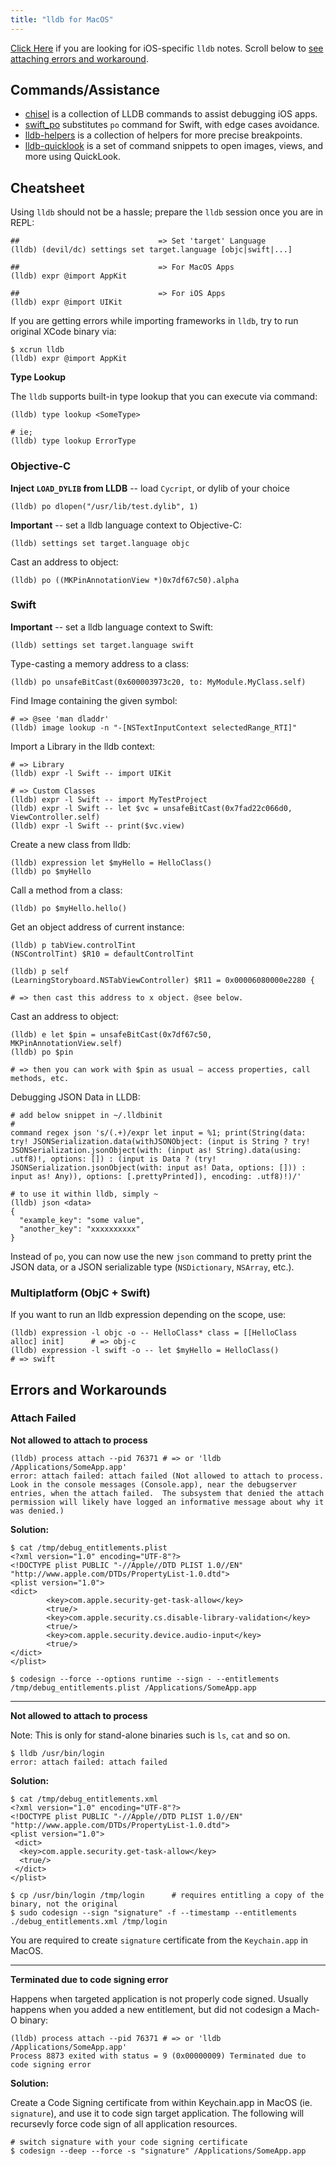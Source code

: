 ```yaml
---
title: "lldb for MacOS"
---
```


[Click Here](/lldb-for-ios) if you are looking for iOS-specific `lldb` notes. Scroll below to [see attaching errors and workaround](#errors-and-workarounds).

## Commands/Assistance

* [chisel](https://github.com/facebook/chisel) is a collection of LLDB commands to assist debugging iOS apps.
* [swift_po](https://github.com/kastiglione/swift_po) substitutes `po` command for Swift, with edge cases avoidance.
* [lldb-helpers](https://github.com/kastiglione/lldb-helpers) is a collection of helpers for more precise breakpoints.
* [lldb-quicklook](https://github.com/ryanolsonk/LLDB-QuickLook) is a set of command snippets to open images, views, and more using QuickLook.

## Cheatsheet

Using `lldb` should not be a hassle; prepare the `lldb` session once you are in REPL:

```
##                               => Set 'target' Language
(lldb) (devil/dc) settings set target.language [objc|swift|...]

##                               => For MacOS Apps
(lldb) expr @import AppKit

##                               => For iOS Apps
(lldb) expr @import UIKit
```

If you are getting errors while importing frameworks in `lldb`, try to run original XCode binary via:

```
$ xcrun lldb
(lldb) expr @import AppKit
```

**Type Lookup**

The `lldb` supports built-in type lookup that you can execute via command:

```
(lldb) type lookup <SomeType>

# ie;
(lldb) type lookup ErrorType
```

### Objective-C

**Inject `LOAD_DYLIB` from LLDB** -- load `Cycript`, or dylib of your choice

```
(lldb) po dlopen("/usr/lib/test.dylib", 1)
```

**Important** -- set a lldb language context to Objective-C:

```
(lldb) settings set target.language objc
```

Cast an address to object:

```
(lldb) po ((MKPinAnnotationView *)0x7df67c50).alpha
```

### Swift

**Important** -- set a lldb language context to Swift:

```
(lldb) settings set target.language swift
```

Type-casting a memory address to a class:

```
(lldb) po unsafeBitCast(0x600003973c20, to: MyModule.MyClass.self)
```

Find Image containing the given symbol:

```
# => @see 'man dladdr'
(lldb) image lookup -n "-[NSTextInputContext selectedRange_RTI]"
```

Import a Library in the lldb context:

```
# => Library
(lldb) expr -l Swift -- import UIKit

# => Custom Classes
(lldb) expr -l Swift -- import MyTestProject
(lldb) expr -l Swift -- let $vc = unsafeBitCast(0x7fad22c066d0, ViewController.self)
(lldb) expr -l Swift -- print($vc.view)
```

Create a new class from lldb:

```
(lldb) expression let $myHello = HelloClass()
(lldb) po $myHello
```

Call a method from a class:

```
(lldb) po $myHello.hello()
```

Get an object address of current instance:

```
(lldb) p tabView.controlTint
(NSControlTint) $R10 = defaultControlTint

(lldb) p self
(LearningStoryboard.NSTabViewController) $R11 = 0x00006080000e2280 {

# => then cast this address to x object. @see below.
```

Cast an address to object:

```
(lldb) e let $pin = unsafeBitCast(0x7df67c50, MKPinAnnotationView.self)
(lldb) po $pin

# => then you can work with $pin as usual – access properties, call methods, etc.
```

Debugging JSON Data in LLDB:

```
# add below snippet in ~/.lldbinit
#
command regex json 's/(.+)/expr let input = %1; print(String(data: try! JSONSerialization.data(withJSONObject: (input is String ? try! JSONSerialization.jsonObject(with: (input as! String).data(using: .utf8)!, options: []) : (input is Data ? (try! JSONSerialization.jsonObject(with: input as! Data, options: [])) : input as! Any)), options: [.prettyPrinted]), encoding: .utf8)!)/'

# to use it within lldb, simply ~
(lldb) json <data>
{
  "example_key": "some value",
  "another_key": "xxxxxxxxxx"
}
```

Instead of `po`, you can now use the new `json` command to pretty print the JSON data, or a JSON serializable type (`NSDictionary`, `NSArray`, etc.).

### Multiplatform (ObjC + Swift)

If you want to run an lldb expression depending on the scope, use:

```
(lldb) expression -l objc -o -- HelloClass* class = [[HelloClass alloc] init]      # => obj-c
(lldb) expression -l swift -o -- let $myHello = HelloClass()                       # => swift
```

## Errors and Workarounds

### Attach Failed

**Not allowed to attach to process**

```
(lldb) process attach --pid 76371 # => or 'lldb /Applications/SomeApp.app'
error: attach failed: attach failed (Not allowed to attach to process.  Look in the console messages (Console.app), near the debugserver entries, when the attach failed.  The subsystem that denied the attach permission will likely have logged an informative message about why it was denied.)
```

**Solution:**

```
$ cat /tmp/debug_entitlements.plist
<?xml version="1.0" encoding="UTF-8"?>
<!DOCTYPE plist PUBLIC "-//Apple//DTD PLIST 1.0//EN" "http://www.apple.com/DTDs/PropertyList-1.0.dtd">
<plist version="1.0">
<dict>
        <key>com.apple.security-get-task-allow</key>
        <true/>
        <key>com.apple.security.cs.disable-library-validation</key>
        <true/>
        <key>com.apple.security.device.audio-input</key>
        <true/>
</dict>
</plist>

$ codesign --force --options runtime --sign - --entitlements /tmp/debug_entitlements.plist /Applications/SomeApp.app
```

---

**Not allowed to attach to process**

Note: This is only for stand-alone binaries such is `ls`, `cat` and so on.

```
$ lldb /usr/bin/login
error: attach failed: attach failed
```

**Solution:**

```
$ cat /tmp/debug_entitlements.xml
<?xml version="1.0" encoding="UTF-8"?>
<!DOCTYPE plist PUBLIC "-//Apple//DTD PLIST 1.0//EN" "http://www.apple.com/DTDs/PropertyList-1.0.dtd">
<plist version="1.0">
 <dict>
  <key>com.apple.security.get-task-allow</key>
  <true/>
 </dict>
</plist>

$ cp /usr/bin/login /tmp/login 		# requires entitling a copy of the binary, not the original
$ sudo codesign --sign "signature" -f --timestamp --entitlements ./debug_entitlements.xml /tmp/login
```

You are required to create `signature` certificate from the `Keychain.app` in MacOS.

---

**Terminated due to code signing error**

Happens when targeted application is not properly code signed. Usually happens when you added a new entitlement, but did not codesign a Mach-O binary:

```
(lldb) process attach --pid 76371 # => or 'lldb /Applications/SomeApp.app'
Process 8873 exited with status = 9 (0x00000009) Terminated due to code signing error
```

**Solution:**

Create a Code Signing certificate from within Keychain.app in MacOS (ie. `signature`), and use it to code sign target application. The following will recursevly force code sign of all application resources.

```
# switch signature with your code signing certificate
$ codesign --deep --force -s "signature" /Applications/SomeApp.app
```
